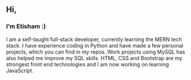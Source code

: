 ## Hi, 
### I’m Etisham :)

I am a self-taught full-stack developer, currently learning the MERN tech stack. I have experience coding in Python and have made a few personal projects, which you can find in my repos. Work projects using MySQL has also helped me improve my SQL skills. HTML, CSS and Bootstrap are my strongest front end technologies and I am now working on learning JavaScript.


<!---
hussaine1/hussaine1 is a ✨ special ✨ repository because its `README.md` (this file) appears on your GitHub profile.
You can click the Preview link to take a look at your changes.
--->
